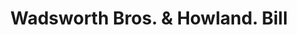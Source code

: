 ---
doi: 10.7916/D8FT9Z27
date_other: '1880'
date_other_textual: 1880-1889
form: printed ephemera
genre:
- Invoices
name:
- Wadsworth Bros. & Howland
object_in_context_url: https://biggert.cul.columbia.edu/items/view/ave_biggert_00467
subject_hierarchical_geographic:
- Boston, Massachusetts, United States
subject_name:
- Wadsworth Bros. & Howland
title: Wadsworth Bros. & Howland. Bill
sort_title: Wadsworth Bros. & Howland. Bill
call_number: ave_biggert_00467
coordinates:
- 42.35805555555556,-71.06361111111111
pid: ave_biggert_00467
identifiers: ave_biggert_00467
thumbnail: https://derivativo-2.library.columbia.edu/iiif/2/ldpd:344180/full/!256,256/0/native.jpg
permalink: "/biggert/ave_biggert_00467/"
layout: iiif-image-page
---
